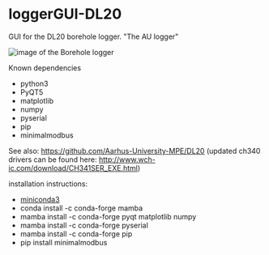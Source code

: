 # loggerGUI-DL20

GUI for the DL20 borehole logger. "The AU logger"

![image of the Borehole logger](https://github.com/iceandclimate/loggerGUI-DL20/blob/main/assets/logger.png?raw=true)

Known dependencies
* python3
* PyQT5
* matplotlib
* numpy
* pyserial
* pip
* minimalmodbus

See also:
https://github.com/Aarhus-University-MPE/DL20
(updated ch340 drivers can be found here: http://www.wch-ic.com/download/CH341SER_EXE.html)


installation instructions:
- [miniconda3](https://docs.conda.io/en/latest/miniconda.html)
- conda install -c conda-forge mamba
- mamba install -c conda-forge pyqt matplotlib numpy
- mamba install -c conda-forge pyserial
- mamba install -c conda-forge pip
- pip install minimalmodbus
